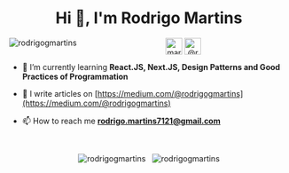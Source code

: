 <h1 align="center">Hi 👋, I'm Rodrigo Martins</h1>

<p align="center">
  <img align="left" src="https://komarev.com/ghpvc/?username=rodrigogmartins" alt="rodrigogmartins" /> 
  <a href="https://linkedin.com/in/martins-rodrigo" target="blank"><img align="center" src="https://cdn.jsdelivr.net/npm/simple-icons@3.0.1/icons/linkedin.svg" alt="martins-rodrigo" height="30" width="30" /></a>
  <a href="https://medium.com/@rodrigogmartins" target="blank"><img align="center" src="https://cdn.jsdelivr.net/npm/simple-icons@3.0.1/icons/medium.svg" alt="@rodrigogmartins" height="30" width="30" /></a>
</p>


- 🌱 I’m currently learning **React.JS, Next.JS, Design Patterns and Good Practices of Programmation**

- 📝 I write articles on [https://medium.com/@rodrigogmartins](https://medium.com/@rodrigogmartins)

- 📫 How to reach me **rodrigo.martins7121@gmail.com**

<br>

<p align="center">
  <img src="https://github-readme-stats.vercel.app/api?username=rodrigogmartins&show_icons=true" alt="rodrigogmartins" />
  &nbsp;
  <img src="https://github-readme-stats.vercel.app/api/top-langs/?username=rodrigogmartins&layout=compact&hide=html" alt="rodrigogmartins" />
</p>
